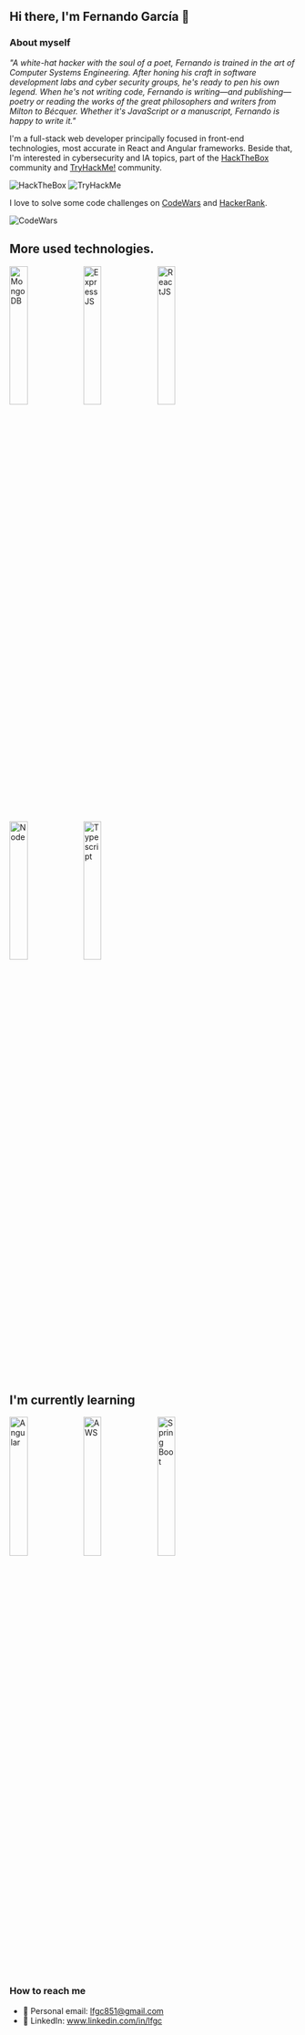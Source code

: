 ## Hi there, I'm Fernando García 👋

### About myself
_"A white-hat hacker with the soul of a poet, Fernando is trained in the art of Computer Systems Engineering. After honing his craft in software development labs and cyber security groups, he's ready to pen his own legend. When he's not writing code, Fernando is writing—and publishing—poetry or reading the works of the great philosophers and writers from Milton to Bécquer. Whether it's JavaScript or a manuscript, Fernando is happy to write it."_

I'm a full-stack web developer principally focused in front-end technologies, most accurate in React and Angular frameworks. Beside that, I'm interested in cybersecurity and IA topics, part of the [HackTheBox](https://app.hackthebox.com/home) community and [TryHackMe!](https://tryhackme.com/dashboard) community.

<img src="https://www.hackthebox.eu/badge/image/20709" alt="HackTheBox">
<img src="https://tryhackme-badges.s3.amazonaws.com/Incuerd0.png" alt="TryHackMe">

I love to solve some code challenges on [CodeWars](https://www.codewars.com/) and [HackerRank](https://www.hackerrank.com/darkogarcia3?hr_r=1).

<img src="https://www.codewars.com/users/fernandoG494/badges/large" alt="CodeWars">

## More used technologies.
<img src="https://upload.wikimedia.org/wikipedia/commons/9/93/MongoDB_Logo.svg" alt="MongoDB" width="25%" heigth="25%">
<img src="https://upload.wikimedia.org/wikipedia/commons/6/64/Expressjs.png" alt="ExpressJS" width="25%" heigth="25%">
<img src="https://www.datocms-assets.com/45470/1631110818-logo-react-js.png" alt="ReactJS" width="25%" heigth="25%">
<img src="https://upload.wikimedia.org/wikipedia/commons/thumb/d/d9/Node.js_logo.svg/1200px-Node.js_logo.svg.png" alt="Node" width="25%" heigth="50%">
<img src="https://upload.wikimedia.org/wikipedia/commons/2/29/TypeScript_Logo_%28Blue%29.svg" alt="Typescript" width="25%" heigth="25%">

## I'm currently learning
<img src="https://cursosdedesarrollo.com/wp-content/uploads/2019/08/angularjs-logo-600x394.png" alt="Angular" width="25%" heigth="25%">
<img src="https://d1.awsstatic.com/training-and-certification/certification-badges/AWS-Certified-Developer-Associate_badge.5c083fa855fe82c1cf2d0c8b883c265ec72a17c0.png" alt="AWS" width="25%" heigth="25%">
<img src="https://kreately.in/wp-content/uploads/2022/07/springboot.png" alt="Spring Boot" width="25%" heigth="25%">

### How to reach me
 - 🌱 Personal email: lfgc851@gmail.com
 - 🔭 LinkedIn: www.linkedin.com/in/lfgc

<!--
**fernandoG494/fernandoG494** is a ✨ _special_ ✨ repository because its `README.md` (this file) appears on your GitHub profile.

Here are some ideas to get you started:

- 🔭 I’m currently working on ...
- 🌱 I’m currently learning ...
- 👯 I’m looking to collaborate on ...
- 🤔 I’m looking for help with ...
- 💬 Ask me about ...
- 📫 How to reach me: ...
- 😄 Pronouns: ...
- ⚡ Fun fact: ...
-->
